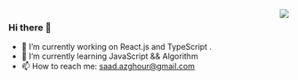 <img align="right" src="https://github-readme-stats.vercel.app/api?username=Azghour-Saad&count_private=true&show_icons=true">

### Hi there 👋

- 🔭 I’m currently working on React.js and TypeScript .
- 🌱 I’m currently learning JavaScript && Algorithm
- 📫 How to reach me: saad.azghour@gmail.com
